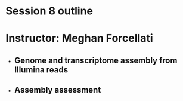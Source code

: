 # Session 8 outline 

# Instructor: Meghan Forcellati

* ## Genome and transcriptome assembly from Illumina reads

* ## Assembly assessment
